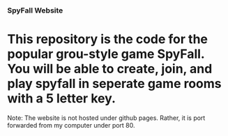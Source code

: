 ### SpyFall Website

# This repository is the code for the popular grou-style game SpyFall. You will be able to create, join, and play spyfall in seperate game rooms with a 5 letter key.

Note: The website is not hosted under github pages. Rather, it is port forwarded from my computer under port 80.
